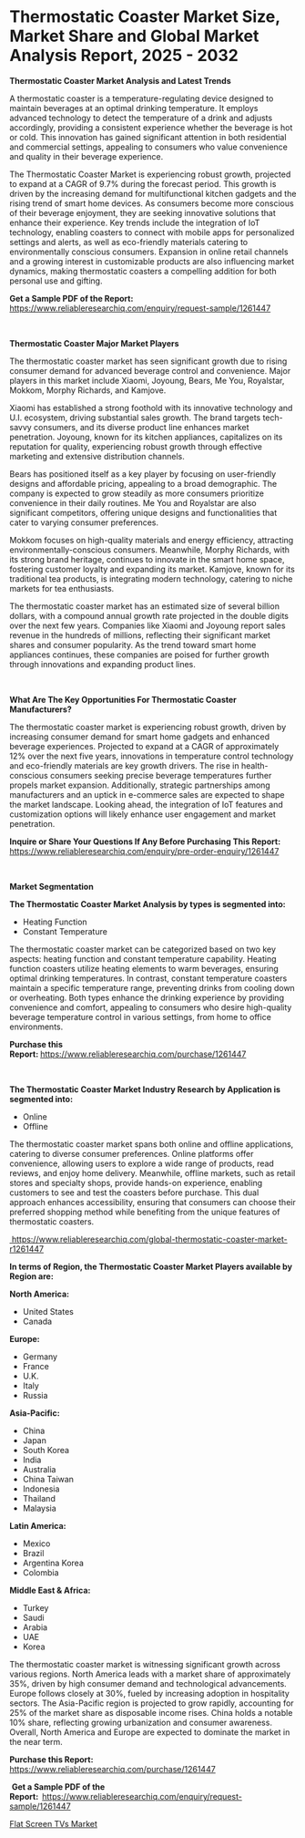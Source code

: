 <p><h1>Thermostatic Coaster Market Size, Market Share and Global Market Analysis Report, 2025 - 2032</h1></p><p><strong>Thermostatic Coaster Market Analysis and Latest Trends</strong></p>
<p><p>A thermostatic coaster is a temperature-regulating device designed to maintain beverages at an optimal drinking temperature. It employs advanced technology to detect the temperature of a drink and adjusts accordingly, providing a consistent experience whether the beverage is hot or cold. This innovation has gained significant attention in both residential and commercial settings, appealing to consumers who value convenience and quality in their beverage experience.</p><p>The Thermostatic Coaster Market is experiencing robust growth, projected to expand at a CAGR of 9.7% during the forecast period. This growth is driven by the increasing demand for multifunctional kitchen gadgets and the rising trend of smart home devices. As consumers become more conscious of their beverage enjoyment, they are seeking innovative solutions that enhance their experience. Key trends include the integration of IoT technology, enabling coasters to connect with mobile apps for personalized settings and alerts, as well as eco-friendly materials catering to environmentally conscious consumers. Expansion in online retail channels and a growing interest in customizable products are also influencing market dynamics, making thermostatic coasters a compelling addition for both personal use and gifting.</p></p>
<p><strong>Get a Sample PDF of the Report:&nbsp;</strong> <a href="https://www.reliableresearchiq.com/enquiry/request-sample/1261447?utm_campaign=2245&utm_medium=2&utm_source=Github&utm_content=ia&utm_term=06022025&utm_id=thermostatic-coaster">https://www.reliableresearchiq.com/enquiry/request-sample/1261447</a></p>
<p>&nbsp;</p>
<p><strong>Thermostatic Coaster Major Market Players</strong></p>
<p><p>The thermostatic coaster market has seen significant growth due to rising consumer demand for advanced beverage control and convenience. Major players in this market include Xiaomi, Joyoung, Bears, Me You, Royalstar, Mokkom, Morphy Richards, and Kamjove. </p><p>Xiaomi has established a strong foothold with its innovative technology and U.I. ecosystem, driving substantial sales growth. The brand targets tech-savvy consumers, and its diverse product line enhances market penetration. Joyoung, known for its kitchen appliances, capitalizes on its reputation for quality, experiencing robust growth through effective marketing and extensive distribution channels. </p><p>Bears has positioned itself as a key player by focusing on user-friendly designs and affordable pricing, appealing to a broad demographic. The company is expected to grow steadily as more consumers prioritize convenience in their daily routines. Me You and Royalstar are also significant competitors, offering unique designs and functionalities that cater to varying consumer preferences. </p><p>Mokkom focuses on high-quality materials and energy efficiency, attracting environmentally-conscious consumers. Meanwhile, Morphy Richards, with its strong brand heritage, continues to innovate in the smart home space, fostering customer loyalty and expanding its market. Kamjove, known for its traditional tea products, is integrating modern technology, catering to niche markets for tea enthusiasts.</p><p>The thermostatic coaster market has an estimated size of several billion dollars, with a compound annual growth rate projected in the double digits over the next few years. Companies like Xiaomi and Joyoung report sales revenue in the hundreds of millions, reflecting their significant market shares and consumer popularity. As the trend toward smart home appliances continues, these companies are poised for further growth through innovations and expanding product lines.</p></p>
<p>&nbsp;</p>
<p><strong>What Are The Key Opportunities For Thermostatic Coaster Manufacturers?</strong></p>
<p><p>The thermostatic coaster market is experiencing robust growth, driven by increasing consumer demand for smart home gadgets and enhanced beverage experiences. Projected to expand at a CAGR of approximately 12% over the next five years, innovations in temperature control technology and eco-friendly materials are key growth drivers. The rise in health-conscious consumers seeking precise beverage temperatures further propels market expansion. Additionally, strategic partnerships among manufacturers and an uptick in e-commerce sales are expected to shape the market landscape. Looking ahead, the integration of IoT features and customization options will likely enhance user engagement and market penetration.</p></p>
<p><strong>Inquire or Share Your Questions If Any Before Purchasing This Report:</strong> <a href="https://www.reliableresearchiq.com/enquiry/pre-order-enquiry/1261447?utm_campaign=2245&utm_medium=2&utm_source=Github&utm_content=ia&utm_term=06022025&utm_id=thermostatic-coaster">https://www.reliableresearchiq.com/enquiry/pre-order-enquiry/1261447</a></p>
<p>&nbsp;</p>
<p><strong>Market Segmentation</strong></p>
<p><strong>The Thermostatic Coaster Market Analysis by types is segmented into:</strong></p>
<p><ul><li>Heating Function</li><li>Constant Temperature</li></ul></p>
<p><p>The thermostatic coaster market can be categorized based on two key aspects: heating function and constant temperature capability. Heating function coasters utilize heating elements to warm beverages, ensuring optimal drinking temperatures. In contrast, constant temperature coasters maintain a specific temperature range, preventing drinks from cooling down or overheating. Both types enhance the drinking experience by providing convenience and comfort, appealing to consumers who desire high-quality beverage temperature control in various settings, from home to office environments.</p></p>
<p><strong>Purchase this Report:&nbsp;</strong><a href="https://www.reliableresearchiq.com/purchase/1261447?utm_campaign=2245&utm_medium=2&utm_source=Github&utm_content=ia&utm_term=06022025&utm_id=thermostatic-coaster">https://www.reliableresearchiq.com/purchase/1261447</a></p>
<p>&nbsp;</p>
<p><strong>The Thermostatic Coaster Market Industry Research by Application is segmented into:</strong></p>
<p><ul><li>Online</li><li>Offline</li></ul></p>
<p><p>The thermostatic coaster market spans both online and offline applications, catering to diverse consumer preferences. Online platforms offer convenience, allowing users to explore a wide range of products, read reviews, and enjoy home delivery. Meanwhile, offline markets, such as retail stores and specialty shops, provide hands-on experience, enabling customers to see and test the coasters before purchase. This dual approach enhances accessibility, ensuring that consumers can choose their preferred shopping method while benefiting from the unique features of thermostatic coasters.</p></p>
<p><a href="https://www.reliableresearchiq.com/global-thermostatic-coaster-market-r1261447?utm_campaign=2245&utm_medium=2&utm_source=Github&utm_content=ia&utm_term=06022025&utm_id=thermostatic-coaster">&nbsp;https://www.reliableresearchiq.com/global-thermostatic-coaster-market-r1261447</a></p>
<p><strong>In terms of Region, the Thermostatic Coaster Market Players available by Region are:</strong></p>
<p>
    <p> <strong> North America: </strong>
        <ul>
            <li>United States</li>
            <li>Canada</li>
        </ul>
        </p> 
    <p> <strong> Europe: </strong>
        <ul>
            <li>Germany</li>
            <li>France</li>
            <li>U.K.</li>
            <li>Italy</li>
            <li>Russia</li>
        </ul>
        </p> 
    <p> <strong> Asia-Pacific: </strong>
        <ul>
            <li>China</li>
            <li>Japan</li>
            <li>South Korea</li>
            <li>India</li>
            <li>Australia</li>
            <li>China Taiwan</li>
            <li>Indonesia</li>
            <li>Thailand</li>
            <li>Malaysia</li>
        </ul>
        </p> 
    <p> <strong> Latin America: </strong>
        <ul>
            <li>Mexico</li>
            <li>Brazil</li>
            <li>Argentina Korea</li>
            <li>Colombia</li>
        </ul>
        </p> 
    <p> <strong> Middle East & Africa: </strong>
        <ul>
            <li>Turkey</li>
            <li>Saudi</li>
            <li>Arabia</li>
            <li>UAE</li>
            <li>Korea</li>
        </ul>
    </p>
    </p>
<p><p>The thermostatic coaster market is witnessing significant growth across various regions. North America leads with a market share of approximately 35%, driven by high consumer demand and technological advancements. Europe follows closely at 30%, fueled by increasing adoption in hospitality sectors. The Asia-Pacific region is projected to grow rapidly, accounting for 25% of the market share as disposable income rises. China holds a notable 10% share, reflecting growing urbanization and consumer awareness. Overall, North America and Europe are expected to dominate the market in the near term.</p></p>
<p><strong>Purchase this Report: </strong><a href="https://www.reliableresearchiq.com/purchase/1261447?utm_campaign=2245&utm_medium=2&utm_source=Github&utm_content=ia&utm_term=06022025&utm_id=thermostatic-coaster">https://www.reliableresearchiq.com/purchase/1261447</a></p>
<p>&nbsp;<strong>Get a Sample PDF of the Report:&nbsp;&nbsp;</strong><a href="https://www.reliableresearchiq.com/enquiry/request-sample/1261447?utm_campaign=2245&utm_medium=2&utm_source=Github&utm_content=ia&utm_term=06022025&utm_id=thermostatic-coaster">https://www.reliableresearchiq.com/enquiry/request-sample/1261447</a></p>
<p><strong></strong></p>
<p><p><a href="https://github.com/LilianFaulkner65/Market-Research-Report-List-1/blob/main/flat-screen-tvs-market.md?utm_campaign=2245&utm_medium=2&utm_source=Github&utm_content=ia&utm_term=06022025&utm_id=thermostatic-coaster">Flat Screen TVs Market</a></p></p>